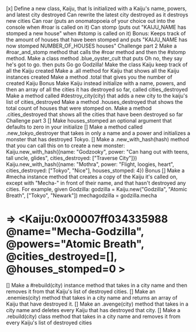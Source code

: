 [x] Define a new class, Kaiju, that
 Is initialized with a Kaiju's name, powers, and latest city destroyed
 Can rewrite the latest city destroyed as it destroys new cities
 Can roar (puts an onomatopoeia of your choice out into the console when #roar is called on it)
 Can stomp (puts out "KAIJU_NAME has stomped a new house" when #stomp is called on it) Bonus:
 Keeps track of the amount of houses that have been stomped and puts "KAIJU_NAME has now stomped NUMBER_OF_HOUSES houses"
Challenge part 2
 Make a #roar_and_stomp method that calls the #roar method and then the #stomp method.
 Make a class method .blue_oyster_cult that puts Oh no, they say he's got to go. then puts Go go Godzilla!
 Make the class Kaiju keep track of all the Kaiju created
 Make a .all method for Kaiju that shows all the Kaiju instances created
 Make a method .total that gives you the number of created Kaiju
Bonus
 Make Kaiju instead initialize with a name, powers, and then an array of all the cities it has destroyed so far, called cities_destroyed
 Make a method called #destroy_city(city) that adds a new city to the kaiju's list of cities_destroyed
 Make a method .houses_destroyed that shows the total count of houses that were stomped on.
 Make a method .cities_destroyed that shows all the cities that have been destroyed so far
Challenge part 3
[] Make houses_stomped an optional argument that defaults to zero in your initialize
[] Make a method called .new_tokyo_destroyer that takes in only a name and a power and initializes a monster that has destroyed Tokyo.
[] Make a .new_with_hash(hash) method that you can call this on to create a new monster:
Kaiju.new_with_hash({name: "Godzooky", power: "Can hang out with teens, tall uncle, glides", cities_destroyed: ["Traverse City"]})
Kaiju.new_with_hash({name: "Mothra", power: "Flight, loogies, heart", cities_destroyed: ["Tokyo", "Nice"], houses_stomped: 4})
Bonus
[] Make a #mecha instance method that creates a copy of the Kaiju it's called on, except with "Mecha-" in front of their name, and that hasn't destroyed any cities. For example, given Godzilla:
godzilla = Kaiju.new("Godzilla", "Atomic Breath", ["Tokyo", "Newark"])
mechagodzilla = godzilla.mecha
# => <Kaiju:0x00007ff034335988 @name="Mecha-Godzilla", @powers="Atomic Breath", @cities_destroyed=[], @houses_stomped=0 >
[] Make a #rebuild(city) instance method that takes in a city name and then removes it from that Kaiju's list of destroyed cities.
[] Make an .enemies(city) method that takes in a city name and returns an array of Kaiju that have destroyed it.
[] Make an .avenge(city) method that takes in a city name and deletes every Kaiju that has destroyed that city.
[] Make a .rebuild(city) class method that takes in a city name and removes it from every Kaiju's list of destroyed cities